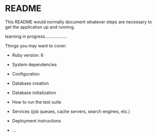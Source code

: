 # README

This README would normally document whatever steps are necessary to get the
application up and running.

learning in progress..................

Things you may want to cover:

* Ruby version: 6

* System dependencies

* Configuration

* Database creation

* Database initialization

* How to run the test suite

* Services (job queues, cache servers, search engines, etc.)

* Deployment instructions

* ...

